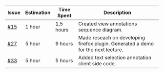 | Issue              | Estimation          | Time Spent          | Description                                              |
|--------------------|---------------------|---------------------|----------------------------------------------------------|
|  <a href="https://github.com/swe574-group2/swe574/issues/15">#15</a>                | 1 hour          | 1,5 hours         | Created view annotations sequence diagram.|
|   <a href="https://github.com/swe574-group2/swe574/issues/27">#27</a>                | 5 hour          | 9 hours         | Made reseach on developing firefox plugin. Generated a demo for the next lecture. |
|   <a href="https://github.com/swe574-group2/swe574/issues/33">#33</a>                | 5 hour          | 5 hours         | Added text selection annotation client side code. |